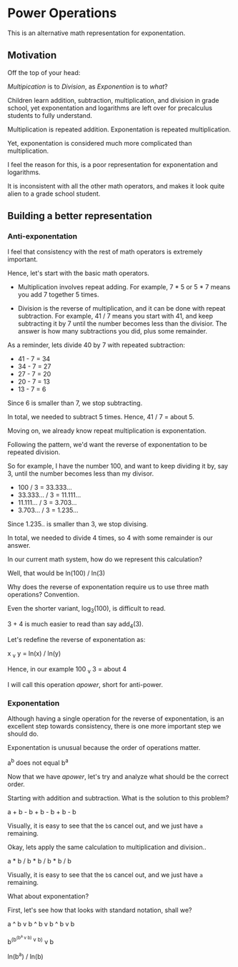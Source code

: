 # Power Operations

This is an alternative math representation for exponentation.

## Motivation

Off the top of your head:

*Multipication* is to *Division*, as *Exponention* is to *what*?

Children learn addition, subtraction, multiplication, and division in grade school, yet exponentation and logarithms are left over for precalculus students to fully understand.

Multiplication is repeated addition. Exponentation is repeated multiplication.

Yet, exponentation is considered much more complicated than multiplication.

I feel the reason for this, is a poor representation for exponentation and logarithms.

It is inconsistent with all the other math operators, and makes it look quite alien to a grade school student.

## Building a better representation

### Anti-exponentation

I feel that consistency with the rest of math operators is extremely important.

Hence, let's start with the basic math operators.

* Multiplication involves repeat adding. For example, 7 * 5 or 5 * 7 means you add 7 together 5 times.

* Division is the reverse of multiplication, and it can be done with repeat subtraction. For example, 41 / 7 means you start with 41, and keep subtracting it by 7 until the number becomes less than the divisior. The answer is how many subtractions you did, plus some remainder.

As a reminder, lets divide 40 by 7 with repeated subtraction:

* 41 - 7 = 34
* 34 - 7 = 27
* 27 - 7 = 20
* 20 - 7 = 13
* 13 - 7 = 6

Since 6 is smaller than 7, we stop subtracting.

In total, we needed to subtract 5 times. Hence, 41 / 7 = about 5.

Moving on, we already know repeat multiplication is exponentation.

Following the pattern, we'd want the reverse of exponentation to be repeated division.

So for example, I have the number 100, and want to keep dividing it by, say 3, until the number becomes less than my divisor.

* 100 / 3 = 33.333...
* 33.333... / 3 = 11.111...
* 11.111... / 3 = 3.703...
* 3.703... / 3 = 1.235...

Since 1.235.. is smaller than 3, we stop divising.

In total, we needed to divide 4 times, so 4 with some remainder is our answer.

In our current math system, how do we represent this calculation?

Well, that would be ln(100) / ln(3)

Why does the reverse of exponentation require us to use three math operations? Convention.

Even the shorter variant, log<sub>3</sub>(100), is difficult to read.

3 + 4 is much easier to read than say add<sub>4</sub>(3).

Let's redefine the reverse of exponentation as:

x <sub>v</sub> y = ln(x) / ln(y)

Hence, in our example 100 <sub>v</sub> 3 = about 4

I will call this operation *apower*, short for anti-power.

### Exponentation

Although having a single operation for the reverse of exponentation, is an excellent step towards consistency, there is one more important step we should do.

Exponentation is unusual because the order of operations matter.

a<sup>b</sup> does not equal b<sup>a</sup>

Now that we have *apower*, let's try and analyze what should be the correct order.

Starting with addition and subtraction. What is the solution to this problem?

a + b - b + b - b + b - b

Visually, it is easy to see that the `b`s cancel out, and we just have `a` remaining.

Okay, lets apply the same calculation to multiplication and division..

a * b / b * b / b * b / b

Visually, it is easy to see that the `b`s cancel out, and we just have `a` remaining.

What about exponentation?

First, let's see how that looks with standard notation, shall we?

a ^ b v b ^ b v b ^ b v b

b<sup>(b<sup>(b<sup>a</sup> v b)</sup> v b)</sup> v b

ln(b<sup>a</sup>) / ln(b)
